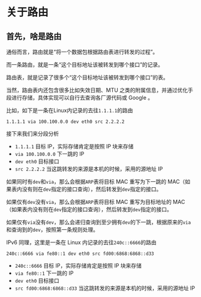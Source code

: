 # 关于路由

## 首先，啥是路由

通俗而言，路由就是“将一个数据包根据路由表进行转发的过程”。

而一条路由，就是一条“这个目标地址该被转发到哪个接口”的记录。

路由表，就是记录了很多个“这个目标地址该被转发到哪个接口”的表。

当然，路由表内还包含很多比如失效日期、MTU 之类的附属信息，并通过优化手段进行存储，具体实现可以自行去查询各厂源代码或 Google 。

比如，如下是一条在Linux内记录的去往`1.1.1.1`的路由

```
1.1.1.1 via 100.100.0.0 dev eth0 src 2.2.2.2
```

接下来我们来分段分析

* `1.1.1.1` 目标 IP，实际存储肯定是按照 IP 块来存储
* `via 100.100.0.0` 下一跳的 IP
* `dev eth0` 目标接口
* `src 2.2.2.2` 当这跳转发的来源是本机的时候，采用的源地址 IP

如果同时有`dev`和`via`，那么会根据`ARP`表将目标 MAC 重写为下一跳的 MAC（如果表内没有则在`dev`指定的接口查询），然后转发到`dev`指定的接口。

如果仅有`dev`没有`via`，那么会根据`ARP`表将目标 MAC 重写为目标地址的 MAC（如果表内没有则在`dev`指定的接口查询），然后转发到`dev`指定的接口。

如果仅有`via`没有`dev`，那么会递归查询到至少拥有`dev`的下一跳，根据原来的`via`和查询到的`dev`，按照第一条规则处理。

IPv6 同理，这里是一条在 Linux 内记录的去往`240c::6666`的路由

```
240c::6666 via fe80::1 dev eth0 src fd00:6868:6868::d33
```

* `240c::6666` 目标 IP，实际存储肯定是按照 IP 块来存储
* `via fe80::1` 下一跳的 IP
* `dev eth0` 目标接口
* `src fd00:6868:6868::d33` 当这跳转发的来源是本机的时候，采用的源地址 IP
